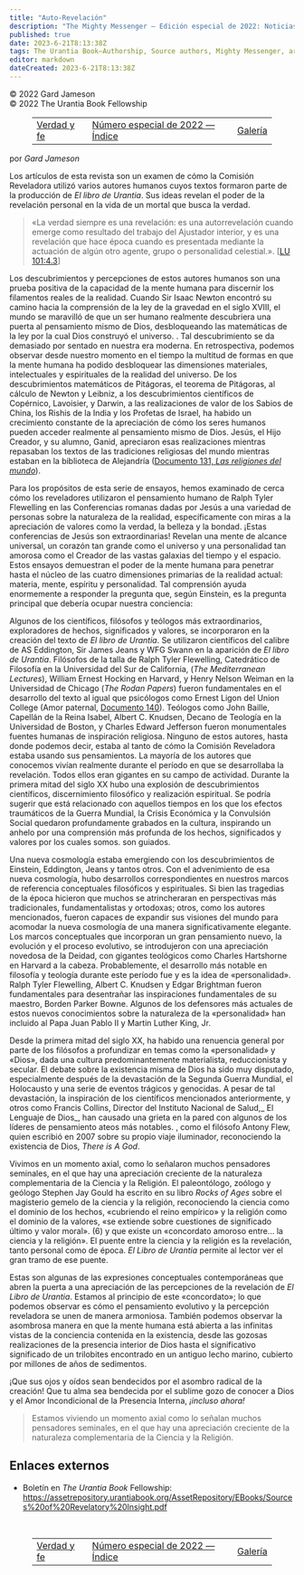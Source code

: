```yaml
---
title: "Auto-Revelación"
description: "The Mighty Messenger — Edición especial de 2022: Noticias y opiniones para los lectores de El Libro de Urantia"
published: true
date: 2023-6-21T8:13:38Z
tags: The Urantia Book—Authorship, Source authors, Mighty Messenger, article
editor: markdown
dateCreated: 2023-6-21T8:13:38Z
---
```


<p class="v-card v-sheet theme--light grey lighten-3 px-2">© 2022 Gard Jameson<br>© 2022 The Urantia Book Fellowship</p>
<figure class="table chapter-navigator">
  <table>
    <tbody>
      <tr>
        <td>
        <a href="/es/article/Gard_Jameson/Truth_and_Faith">
          <span class="mdi mdi-arrow-left-drop-circle"></span><span class="pl-2">Verdad y fe</span>
        </a>
        </td>
        <td>
        <a href="/es/index/articles_mighty_messenger#número-especial-de-2022">
          <span class="mdi mdi-book-open-variant"></span><span class="pl-2">Número especial de 2022 — Índice</span>
        </a>
        </td>
        <td>
        <a href="/es/article/The_Mighty_Messenger/The_Mighty_Messenger_2022_Special_Gallery">
          <span class="pr-2">Galería</span><span class="mdi mdi-arrow-right-drop-circle"></span>
        </a>
        </td>
      </tr>
    </tbody>
  </table>
</figure>



por _Gard Jameson_

Los artículos de esta revista son un examen de cómo la Comisión Reveladora utilizó varios autores humanos cuyos textos formaron parte de la producción de *El libro de Urantia*. Sus ideas revelan el poder de la revelación personal en la vida de un mortal que busca la verdad.

> «La verdad siempre es una revelación: es una autorrevelación cuando emerge como resultado del trabajo del Ajustador interior, y es una revelación que hace época cuando es presentada mediante la actuación de algún otro agente, grupo o personalidad celestial.». <a id="a41_235"></a>[[LU 101:4.3](/es/The_Urantia_Book/101#p4_3)]

Los descubrimientos y percepciones de estos autores humanos son una prueba positiva de la capacidad de la mente humana para discernir los filamentos reales de la realidad. Cuando Sir Isaac Newton encontró su camino hacia la comprensión de la ley de la gravedad en el siglo XVIII, el mundo se maravilló de que un ser humano realmente descubriera una puerta al pensamiento mismo de Dios, desbloqueando las matemáticas de la ley por la cual Dios construyó el universo. . Tal descubrimiento se da demasiado por sentado en nuestra era moderna. En retrospectiva, podemos observar desde nuestro momento en el tiempo la multitud de formas en que la mente humana ha podido desbloquear las dimensiones materiales, intelectuales y espirituales de la realidad del universo. De los descubrimientos matemáticos de Pitágoras, el teorema de Pitágoras, al cálculo de Newton y Leibniz, a los descubrimientos científicos de Copérnico, Lavoisier, y Darwin, a las realizaciones de valor de los Sabios de China, los Rishis de la India y los Profetas de Israel, ha habido un crecimiento constante de la apreciación de cómo los seres humanos pueden acceder realmente al pensamiento mismo de Dios. Jesús, el Hijo Creador, y su alumno, Ganid, apreciaron esas realizaciones mientras repasaban los textos de las tradiciones religiosas del mundo mientras estaban en la biblioteca de Alejandría ([Documento 131, *Las religiones del mundo*](/es/The_Urantia_Book/131 )).

Para los propósitos de esta serie de ensayos, hemos examinado de cerca cómo los reveladores utilizaron el pensamiento humano de Ralph Tyler Flewelling en las Conferencias romanas dadas por Jesús a una variedad de personas sobre la naturaleza de la realidad, específicamente con miras a la apreciación de valores como la verdad, la belleza y la bondad. ¡Estas conferencias de Jesús son extraordinarias! Revelan una mente de alcance universal, un corazón tan grande como el universo y una personalidad tan amorosa como el Creador de las vastas galaxias del tiempo y el espacio. Estos ensayos demuestran el poder de la mente humana para penetrar hasta el núcleo de las cuatro dimensiones primarias de la realidad actual: materia, mente, espíritu y personalidad. Tal comprensión ayuda enormemente a responder la pregunta que, según Einstein, es la pregunta principal que debería ocupar nuestra conciencia:

Algunos de los científicos, filósofos y teólogos más extraordinarios, exploradores de hechos, significados y valores, se incorporaron en la creación del texto de *El libro de Urantia*. Se utilizaron científicos del calibre de AS Eddington, Sir James Jeans y WFG Swann en la aparición de *El libro de Urantia*. Filósofos de la talla de Ralph Tyler Flewelling, Catedrático de Filosofía en la Universidad del Sur de California, (*The Mediterranean Lectures*), William Ernest Hocking en Harvard, y Henry Nelson Weiman en la Universidad de Chicago (*The Rodan Papers*) fueron fundamentales en el desarrollo del texto al igual que psicólogos como Ernest Ligon del Union College (Amor paternal, [Documento 140](/es/The_Urantia_Book/140)). Teólogos como John Baille, Capellán de la Reina Isabel, Albert C. Knudsen, Decano de Teología en la Universidad de Boston, y Charles Edward Jefferson fueron monumentales fuentes humanas de inspiración religiosa. Ninguno de estos autores, hasta donde podemos decir, estaba al tanto de cómo la Comisión Reveladora estaba usando sus pensamientos. La mayoría de los autores que conocemos vivían realmente durante el período en que se desarrollaba la revelación. Todos ellos eran gigantes en su campo de actividad. Durante la primera mitad del siglo XX hubo una explosión de descubrimientos científicos, discernimiento filosófico y realización espiritual. Se podría sugerir que está relacionado con aquellos tiempos en los que los efectos traumáticos de la Guerra Mundial, la Crisis Económica y la Convulsión Social quedaron profundamente grabados en la cultura, inspirando un anhelo por una comprensión más profunda de los hechos, significados y valores por los cuales somos. son guiados.

Una nueva cosmología estaba emergiendo con los descubrimientos de Einstein, Eddington, Jeans y tantos otros. Con el advenimiento de esa nueva cosmología, hubo desarrollos correspondientes en nuestros marcos de referencia conceptuales filosóficos y espirituales. Si bien las tragedias de la época hicieron que muchos se atrincheraran en perspectivas más tradicionales, fundamentalistas y ortodoxas; otros, como los autores mencionados, fueron capaces de expandir sus visiones del mundo para acomodar la nueva cosmología de una manera significativamente elegante. Los marcos conceptuales que incorporan un gran pensamiento nuevo, la evolución y el proceso evolutivo, se introdujeron con una apreciación novedosa de la Deidad, con gigantes teológicos como Charles Hartshorne en Harvard a la cabeza. Probablemente, el desarrollo más notable en filosofía y teología durante este período fue y es la idea de «personalidad». Ralph Tyler Flewelling, Albert C. Knudsen y Edgar Brightman fueron fundamentales para desentrañar las inspiraciones fundamentales de su maestro, Borden Parker Bowne. Algunos de los defensores más actuales de estos nuevos conocimientos sobre la naturaleza de la «personalidad» han incluido al Papa Juan Pablo II y Martin Luther King, Jr.

Desde la primera mitad del siglo XX, ha habido una renuencia general por parte de los filósofos a profundizar en temas como la «personalidad» y «Dios», dada una cultura predominantemente materialista, reduccionista y secular. El debate sobre la existencia misma de Dios ha sido muy disputado, especialmente después de la devastación de la Segunda Guerra Mundial, el Holocausto y una serie de eventos trágicos y genocidas. A pesar de tal devastación, la inspiración de los científicos mencionados anteriormente, y otros como Francis Collins, Director del Instituto Nacional de Salud,_ El Lenguaje de Dios_, han causado una grieta en la pared con algunos de los líderes de pensamiento ateos más notables. , como el filósofo Antony Flew, quien escribió en 2007 sobre su propio viaje iluminador, reconociendo la existencia de Dios, _There is A God_.

Vivimos en un momento axial, como lo señalaron muchos pensadores seminales, en el que hay una apreciación creciente de la naturaleza complementaria de la Ciencia y la Religión. El paleontólogo, zoólogo y geólogo Stephen Jay Gould ha escrito en su libro _Rocks of Ages_ sobre el magisterio gemelo de la ciencia y la religión, reconociendo la ciencia como el dominio de los hechos, «cubriendo el reino empírico» y la religión como el dominio de la valores, «se extiende sobre cuestiones de significado último y valor moral». (6) y que existe un «concordato amoroso entre… la ciencia y la religión». El puente entre la ciencia y la religión es la revelación, tanto personal como de época. _El Libro de Urantia_ permite al lector ver el gran tramo de ese puente.

Estas son algunas de las expresiones conceptuales contemporáneas que abren la puerta a una apreciación de las percepciones de la revelación de _El Libro de Urantia_. Estamos al principio de este «concordato»; lo que podemos observar es cómo el pensamiento evolutivo y la percepción reveladora se unen de manera armoniosa. También podemos observar la asombrosa manera en que la mente humana está abierta a las infinitas vistas de la conciencia contenida en la existencia, desde las gozosas realizaciones de la presencia interior de Dios hasta el significativo significado de un trilobites encontrado en un antiguo lecho marino, cubierto por millones de años de sedimentos.

¡Que sus ojos y oídos sean bendecidos por el asombro radical de la creación! Que tu alma sea bendecida por el sublime gozo de conocer a Dios y el Amor Incondicional de la Presencia Interna, _¡incluso ahora!_

> Estamos viviendo un momento axial como lo señalan muchos pensadores seminales, en el que hay una apreciación creciente de la naturaleza complementaria de la Ciencia y la Religión.

## Enlaces externos

* Boletín en _The Urantia Book_ Fellowship: https://assetrepository.urantiabook.org/AssetRepository/EBooks/Sources%20of%20Revelatory%20Insight.pdf

<br>



<figure class="table chapter-navigator">
  <table>
    <tbody>
      <tr>
        <td>
        <a href="/es/article/Gard_Jameson/Truth_and_Faith">
          <span class="mdi mdi-arrow-left-drop-circle"></span><span class="pl-2">Verdad y fe</span>
        </a>
        </td>
        <td>
        <a href="/es/index/articles_mighty_messenger#número-especial-de-2022">
          <span class="mdi mdi-book-open-variant"></span><span class="pl-2">Número especial de 2022 — Índice</span>
        </a>
        </td>
        <td>
        <a href="/es/article/The_Mighty_Messenger/The_Mighty_Messenger_2022_Special_Gallery">
          <span class="pr-2">Galería</span><span class="mdi mdi-arrow-right-drop-circle"></span>
        </a>
        </td>
      </tr>
    </tbody>
  </table>
</figure>
